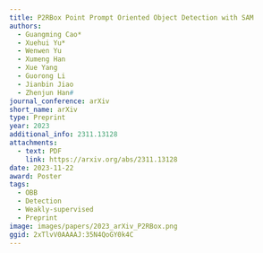 ```yaml
---
title: P2RBox Point Prompt Oriented Object Detection with SAM
authors:
  - Guangming Cao*
  - Xuehui Yu*
  - Wenwen Yu
  - Xumeng Han
  - Xue Yang
  - Guorong Li
  - Jianbin Jiao
  - Zhenjun Han#
journal_conference: arXiv
short_name: arXiv
type: Preprint
year: 2023
additional_info: 2311.13128
attachments:
  - text: PDF
    link: https://arxiv.org/abs/2311.13128
date: 2023-11-22
award: Poster
tags:
  - OBB
  - Detection
  - Weakly-supervised
  - Preprint
image: images/papers/2023_arXiv_P2RBox.png
ggid: 2xTlvV0AAAAJ:35N4QoGY0k4C
---
```

